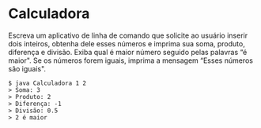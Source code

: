 # Calculadora

Escreva um aplicativo de linha de comando que solicite ao usuário inserir dois inteiros, obtenha dele esses números e imprima sua soma, produto, diferença e divisão. Exiba qual é maior número seguido pelas palavras “é maior". Se os números forem iguais, imprima a mensagem “Esses números são iguais".

```
$ java Calculadora 1 2
> Soma: 3
> Produto: 2
> Diferença: -1
> Divisão: 0.5
> 2 é maior
```